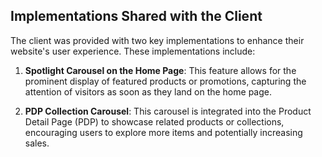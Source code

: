 ## Implementations Shared with the Client

The client was provided with two key implementations to enhance their website's user experience. These implementations include:

1. **Spotlight Carousel on the Home Page**: This feature allows for the prominent display of featured products or promotions, capturing the attention of visitors as soon as they land on the home page.

2. **PDP Collection Carousel**: This carousel is integrated into the Product Detail Page (PDP) to showcase related products or collections, encouraging users to explore more items and potentially increasing sales.